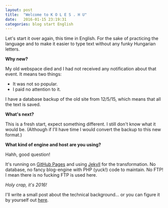 ```yaml
---
layout: post
title:  "Welcome to K O L E S . H U"
date:   2016-01-15 23:19:31
categories: blog start English
---
```

Let's start it over again, this time in English. For the sake of practicing the language
and to make it easier to type text without any funky Hungarian letters.

**Why new?**

My old webspace died and I had not received any notification about that event.
It means two things:

- It was not so popular.
- I paid no attention to it.

I have a database backup of the old site from 12/5/15, which means that all the text is saved.

**What's next?**

This is a fresh start, expect something different. I still don't know what it would be.
(Although if I'll have time I would convert the backup to this new format.)

**What kind of engine and host are you using?**

Hahh, good question!

It's running on [GitHub Pages](https://pages.github.com) and using [Jekyll](http://jekyllrb.com/) for the transformation.
No database, no fancy blog-engine with PHP (yuck!) code to maintain.
No FTP! I mean there is no fucking FTP is used here.

*Holy crap, it's 2016!*

I'll write a small post about the technical background... or you can figure it by yourself out [here](https://help.github.com/categories/github-pages-basics/).
